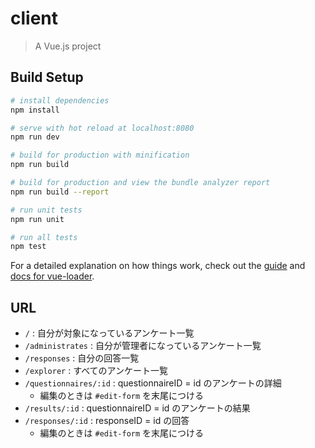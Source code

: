 # client

> A Vue.js project

## Build Setup

```bash
# install dependencies
npm install

# serve with hot reload at localhost:8080
npm run dev

# build for production with minification
npm run build

# build for production and view the bundle analyzer report
npm run build --report

# run unit tests
npm run unit

# run all tests
npm test
```

For a detailed explanation on how things work, check out the [guide](http://vuejs-templates.github.io/webpack/) and [docs for vue-loader](http://vuejs.github.io/vue-loader).

## URL

- `/` : 自分が対象になっているアンケート一覧
- `/administrates` : 自分が管理者になっているアンケート一覧
- `/responses` : 自分の回答一覧
- `/explorer` : すべてのアンケート一覧
- `/questionnaires/:id` : questionnaireID = id のアンケートの詳細
  - 編集のときは `#edit-form` を末尾につける
- `/results/:id` : questionnaireID = id のアンケートの結果
- `/responses/:id` : responseID = id の回答
  - 編集のときは `#edit-form` を末尾につける
